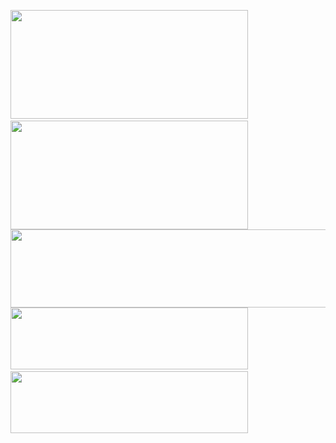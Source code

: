 <image src="1-1.png" width="380" height="174">&nbsp;&nbsp;<image src="2.png" width="380" height="174">
<image src="3.png" width="767" height="125">
<a href="https://drive.google.com/file/d/1H3YUzso-2bsEqRT8Wpj8rLdLqxT4tnaU/view?usp=sharing"><image src="4-1.png" width="380" height="99"></a>&nbsp;&nbsp;<a href="https://www.linkedin.com/in/olexsiy/"><image src="5-1.png" width="380" height="99"></a>

